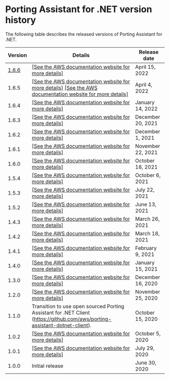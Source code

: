 # Porting Assistant for \.NET version history<a name="porting-assistant-versions"></a>

 The following table describes the released versions of Porting Assistant for \.NET\. 


| Version | Details | Release date | 
| --- | --- | --- | 
| [1\.6\.6](https://s3.us-west-2.amazonaws.com/aws.portingassistant.dotnet.download/latest/windows/Porting-Assistant-Dotnet.exe) |  [\[See the AWS documentation website for more details\]](http://docs.aws.amazon.com/portingassistant/latest/userguide/porting-assistant-versions.html)  | April 15, 2022 | 
| 1\.6\.5 |  [\[See the AWS documentation website for more details\]](http://docs.aws.amazon.com/portingassistant/latest/userguide/porting-assistant-versions.html) [\[See the AWS documentation website for more details\]](http://docs.aws.amazon.com/portingassistant/latest/userguide/porting-assistant-versions.html)  | April 4, 2022 | 
| 1\.6\.4 |  [\[See the AWS documentation website for more details\]](http://docs.aws.amazon.com/portingassistant/latest/userguide/porting-assistant-versions.html)  | January 14, 2022 | 
| 1\.6\.3 |  [\[See the AWS documentation website for more details\]](http://docs.aws.amazon.com/portingassistant/latest/userguide/porting-assistant-versions.html)  | December 20, 2021 | 
| 1\.6\.2 |  [\[See the AWS documentation website for more details\]](http://docs.aws.amazon.com/portingassistant/latest/userguide/porting-assistant-versions.html)  | December 1, 2021 | 
| 1\.6\.1 |  [\[See the AWS documentation website for more details\]](http://docs.aws.amazon.com/portingassistant/latest/userguide/porting-assistant-versions.html)  | November 22, 2021 | 
| 1\.6\.0 |  [\[See the AWS documentation website for more details\]](http://docs.aws.amazon.com/portingassistant/latest/userguide/porting-assistant-versions.html)  | October 18, 2021 | 
| 1\.5\.4 |  [\[See the AWS documentation website for more details\]](http://docs.aws.amazon.com/portingassistant/latest/userguide/porting-assistant-versions.html)  | October 6, 2021 | 
| 1\.5\.3 |  [\[See the AWS documentation website for more details\]](http://docs.aws.amazon.com/portingassistant/latest/userguide/porting-assistant-versions.html)  | July 22, 2021 | 
| 1\.5\.2 |  [\[See the AWS documentation website for more details\]](http://docs.aws.amazon.com/portingassistant/latest/userguide/porting-assistant-versions.html)  | June 13, 2021 | 
| 1\.4\.3 |  [\[See the AWS documentation website for more details\]](http://docs.aws.amazon.com/portingassistant/latest/userguide/porting-assistant-versions.html)  | March 26, 2021 | 
| 1\.4\.2 |  [\[See the AWS documentation website for more details\]](http://docs.aws.amazon.com/portingassistant/latest/userguide/porting-assistant-versions.html)  | March 18, 2021 | 
| 1\.4\.1 |  [\[See the AWS documentation website for more details\]](http://docs.aws.amazon.com/portingassistant/latest/userguide/porting-assistant-versions.html)  | February 9, 2021 | 
| 1\.4\.0 |  [\[See the AWS documentation website for more details\]](http://docs.aws.amazon.com/portingassistant/latest/userguide/porting-assistant-versions.html)  | January 15, 2021 | 
| 1\.3\.0 |  [\[See the AWS documentation website for more details\]](http://docs.aws.amazon.com/portingassistant/latest/userguide/porting-assistant-versions.html)  | December 16, 2020 | 
| 1\.2\.0 |  [\[See the AWS documentation website for more details\]](http://docs.aws.amazon.com/portingassistant/latest/userguide/porting-assistant-versions.html)  | November 25, 2020 | 
| 1\.1\.0 | Transition to use open sourced Porting Assistant for \.NET Client \([https://github\.com/aws/porting\-assistant\-dotnet\-client](https://github.com/aws/porting-assistant-dotnet-client)\)\. | October 15, 2020 | 
| 1\.0\.2 |  [\[See the AWS documentation website for more details\]](http://docs.aws.amazon.com/portingassistant/latest/userguide/porting-assistant-versions.html)  | October 5, 2020 | 
| 1\.0\.1 |  [\[See the AWS documentation website for more details\]](http://docs.aws.amazon.com/portingassistant/latest/userguide/porting-assistant-versions.html)  | July 29, 2020 | 
| 1\.0\.0 | Initial release | June 30, 2020 | 